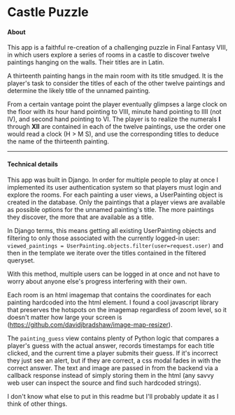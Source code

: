 # Castle Puzzle

#### About

This app is a faithful re-creation of a challenging puzzle in Final Fantasy VIII, in which users explore a series of rooms in a castle to discover twelve paintings hanging on the walls. Their titles are in Latin.

A thirteenth painting hangs in the main room with its title smudged. It is the player's task to consider the titles of each of the other twelve paintings and determine the likely title of the unnamed painting.

From a certain vantage point the player eventually glimpses a large clock on the floor with its hour hand pointing to VIII, minute hand pointing to IIII (not IV), and second hand pointing to VI. The player is to realize the numerals __I__ through __XII__ are contained in each of the twelve paintings, use the order one would read a clock (H > M S), and use the corresponding titles to deduce the name of the thirteenth painting.

----

#### Technical details
This app was built in Django. In order for multiple people to play at once I implemented its user authentication system so that players must login and explore the rooms. For each painting a user views, a UserPainting object is created in the database. Only the paintings that a player views are available as possible options for the unnamed painting's title. The more paintings they discover, the more that are available as a title.

In Django terms, this means getting all existing UserPainting objects and filtering to only those associated with the currently logged-in user:
`viewed_paintings = UserPainting.objects.filter(user=request.user)`
and then in the template we iterate over the titles contained in the filtered queryset.

With this method, multiple users can be logged in at once and not have to worry about anyone else's progress interfering with their own.

Each room is an html imagemap that contains the coordinates for each painting hardcoded into the html element. I found a cool javascript library that preserves the hotspots on the imagemap regardless of zoom level, so it doesn't matter how large your screen is (https://github.com/davidjbradshaw/image-map-resizer).

The `painting_guess` view contains plenty of Python logic that compares a player's guess with the actual answer, records timestamps for each title clicked, and the current time a player submits their guess. If it's incorrect they just see an alert, but if they are correct, a css modal fades in with the correct answer. The text and image are passed in from the backend via a callback response instead of simply storing them in the html (any savvy web user can inspect the source and find such hardcoded strings).

I don't know what else to put in this readme but I'll probably update it as I think of other things.

